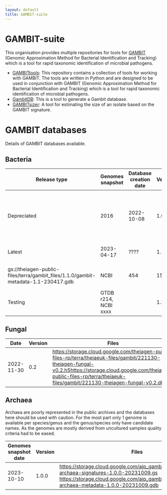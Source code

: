 ```yaml
---
layout: default
title: GAMBIT-suite
---
```


# GAMBIT-suite

This organisation provides multiple repositories for tools for [GAMBIT](https://github.com/gambit-suite/gambit) (Genomic Approximation Method for Bacterial Identification and Tracking) which is a tool for rapid taxonomic identification of microbial pathogens.

* [GAMBITtools](https://github.com/gambit-suite/gambittools): This repository contains a collection of tools for working with GAMBIT. The tools are written in Python and are designed to be used in conjunction with GAMBIT (Genomic Approximation Method for Bacterial Identification and Tracking) which is a tool for rapid taxonomic identification of microbial pathogens.
* [GambitDB](https://github.com/gambit-suite/gambitdb): This is a tool to generate a Gambit database. 
* [GAMBITsizer](https://github.com/gambit-suite/gambitsizer): A tool for estimating the size of an isolate based on the GAMBIT signature.


# GAMBIT databases
Details of GAMBIT databases available.

## Bacteria

| Release type | Genomes snapshot | Database creation date | Version | Files | Source | Genus | Species | Genomes | More information |
| --- | --- | --- | --- | --- | --- | --- | --- | --- | --- |
| Depreciated | 2016 | 2022-10-08 | 1.0 | https://storage.googleapis.com/jlumpe-gambit/public/databases/refseq-curated/1.0/gambit-refseq-curated-1.0.gs  https://storage.googleapis.com/jlumpe-gambit/public/databases/refseq-curated/1.0/gambit-refseq-curated-1.0.gdb | NCBI | 452 | 1415 | 43195 | https://doi.org/10.1371/journal.pone.0277575 |
| Latest | 2023-04-17 | ???? | 1.1.0 | gs://theiagen-public-files/terra/gambit_files/1.1.0/gambit-signatures-1.1-230417.gs
gs://theiagen-public-files/terra/gambit_files/1.1.0/gambit-metadata-1.1-230417.gdb | NCBI | 454 | 1530 | 47063 | https://www.notion.so/GAMBIT-RefSeq-Curated-Database-v1-1-0-b5af62c6bcb544b48501752f2e741b21?pvs=21 |
| Testing | GTDB r214, NCBI xxxx |  | 1.2.2 |  | NCBI/GTDB | 1651 | 5429 | 65425 | Novel species added from GTDB to expand species coverage. |

## Fungal

| Date | Version | Files | Source | Genus | Species | Genomes | More information |
| --- | --- | --- | --- | --- | --- | --- | --- |
| 2022-11-30 | 0.2 | https://storage.cloud.google.com/theiagen-public-files-rp/terra/theiaeuk-files/gambit/221130-theiagen-fungal-v0.2.h5https://storage.cloud.google.com/theiagen-public-files-rp/terra/theiaeuk-files/gambit/221130-theiagen-fungal-v0.2.db  | NCBI | 138 | 245 | 5359 | https://doi.org/10.3389/fpubh.2023.1198213paper |

## Archaea

Archaea are poorly represented in the public archives and the databases here should be used with caution. For the most part only 1 genome is available per species/genus and the genus/species only have candidate names.  As the genomes are mostly derived from uncultured samples quality criteria had to be eased.

| Genomes snapshot date | Version | Files | Source | Genus | Species | Genomes |
| --- | --- | --- | --- | --- | --- | --- |
| 2023-10-10 | 1.0.0 | https://storage.cloud.google.com/ajp_gambit_db/archaea/gambit-archaea-signatures-1.0.0-20231009.gs  https://storage.cloud.google.com/ajp_gambit_db/archaea/gambit-archaea-metadata-1.0.0-20231009.gdb | GTDB - 214.1 | 361 | 750 | 2679 |
